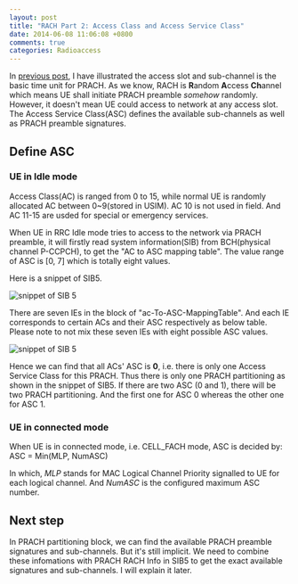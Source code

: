 ```yaml
---
layout: post
title: "RACH Part 2: Access Class and Access Service Class"
date: 2014-06-08 11:06:08 +0800
comments: true
categories: Radioaccess
---
```


In [previous post](http://blog.pzheng.me/blog/2014/05/25/rach-part-1-access-slot-sub-channels/), I have illustrated the access slot and sub-channel is the basic time unit for PRACH. As we know, RACH is **R**andom **A**ccess **Ch**annel which means UE shall initiate PRACH preamble *somehow* randomly. However, it doesn't mean UE could access to network at any access slot. The Access Service Class(ASC) defines the available sub-channels as well as PRACH preamble signatures.

<!--more-->

## Define ASC

### UE in Idle mode

Access Class(AC) is ranged from 0 to 15, while normal UE is randomly allocated AC between 0~9(stored in USIM). AC 10 is not used in field. And AC 11-15 are usded for special or emergency services.

When UE in RRC Idle mode tries to access to the network via PRACH preamble, it will firstly read system information(SIB) from BCH(physical channel P-CCPCH), to get the "AC to ASC mapping table". The value range of ASC is [0, 7] which is totally eight values.

Here is a snippet of SIB5.

![snippet of SIB 5](https://dl.dropboxusercontent.com/u/6459697/blogimage/20140608_rach_part2_sib5.png)

There are seven IEs in the block of "ac-To-ASC-MappingTable". And each IE corresponds to certain ACs and their ASC respectively as below table. Please note to not mix these seven IEs with eight possible ASC values.

![snippet of SIB 5](https://dl.dropboxusercontent.com/u/6459697/blogimage/20140608_rach_part2_ac_asc_mapping.png)

Hence we can find that all ACs' ASC is **0**, i.e. there is only one Access Service Class for this PRACH. Thus there is only one PRACH partitioning as shown in the snippet of SIB5. If there are two ASC (0 and 1), there will be two PRACH partitioning. And the first one for ASC 0 whereas the other one for ASC 1.

### UE in connected mode

When UE is in connected mode, i.e. CELL_FACH mode, ASC is decided by:
    ASC = Min(MLP, NumASC)

In which, *MLP* stands for MAC Logical Channel Priority signalled to UE for each logical channel. And *NumASC* is the configured maximum ASC number.

## Next step

In PRACH partitioning block, we can find the available PRACH preamble signatures and sub-channels. But it's still implicit. We need to combine these infomations with PRACH RACH Info in SIB5 to get the exact available signatures and sub-channels. I will explain it later.
